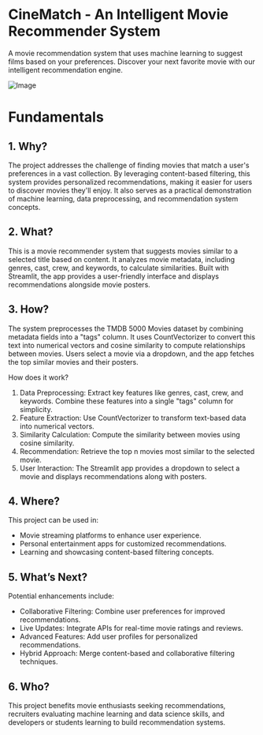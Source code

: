 # CineMatch - An Intelligent Movie Recommender System
 A movie recommendation system that uses machine learning to suggest films based on your preferences. Discover your next favorite movie with our intelligent recommendation engine.

![Image](https://github.com/user-attachments/assets/6ca982ac-db65-475b-ac99-ae98053dbb89)


# Fundamentals
 ## 1. Why?
 The project addresses the challenge of finding movies that match a user's preferences in a vast collection. By leveraging content-based filtering, this system provides personalized recommendations, making it easier for users to discover movies they'll enjoy. It also serves as a practical demonstration of machine learning, data preprocessing, and recommendation system concepts.

 ## 2. What?
 This is a movie recommender system that suggests movies similar to a selected title based on content. It analyzes movie metadata, including genres, cast, crew, and keywords, to calculate similarities. Built with Streamlit, the app provides a user-friendly interface and displays recommendations alongside movie posters.

 ## 3. How?
 The system preprocesses the TMDB 5000 Movies dataset by combining metadata fields into a "tags" column. It uses CountVectorizer to convert this text into numerical vectors and cosine similarity to compute relationships between movies. Users select a movie via a dropdown, and the app fetches the top similar movies and their posters.

How does it work?

1. Data Preprocessing:
Extract key features like genres, cast, crew, and keywords.
Combine these features into a single "tags" column for simplicity.
2. Feature Extraction:
Use CountVectorizer to transform text-based data into numerical vectors.
3. Similarity Calculation:
Compute the similarity between movies using cosine similarity.
4. Recommendation:
Retrieve the top n movies most similar to the selected movie.
5. User Interaction:
The Streamlit app provides a dropdown to select a movie and displays recommendations along with posters.


 ## 4. Where?
This project can be used in:

- Movie streaming platforms to enhance user experience.
- Personal entertainment apps for customized recommendations.
- Learning and showcasing content-based filtering concepts.


## 5. What’s Next?
Potential enhancements include:

- Collaborative Filtering: Combine user preferences for improved recommendations.
- Live Updates: Integrate APIs for real-time movie ratings and reviews.
- Advanced Features: Add user profiles for personalized recommendations.
- Hybrid Approach: Merge content-based and collaborative filtering techniques.

## 6. Who?
This project benefits movie enthusiasts seeking recommendations, recruiters evaluating machine learning and data science skills, and developers or students learning to build recommendation systems.


